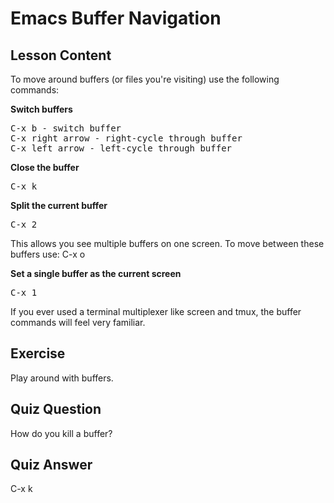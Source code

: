 # Emacs Buffer Navigation

## Lesson Content

To move around buffers (or files you're visiting) use the following commands:

<b>Switch buffers</b>

<pre>
C-x b - switch buffer
C-x right arrow - right-cycle through buffer
C-x left arrow - left-cycle through buffer
</pre>

<b>Close the buffer</b>

<pre>C-x k</pre>

<b>Split the current buffer</b>

<pre>C-x 2</pre>

This allows you see multiple buffers on one screen. To move between these buffers use: C-x o

<b>Set a single buffer as the current screen</b>

<pre>C-x 1</pre>

If you ever used a terminal multiplexer like screen and tmux, the buffer commands will feel very familiar.

## Exercise

Play around with buffers.

## Quiz Question

How do you kill a buffer?

## Quiz Answer

C-x k
